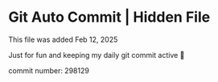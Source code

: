 # Git Auto Commit | Hidden File

This file was added Feb 12, 2025

Just for fun and keeping my daily git commit active 🤪

commit number: 298129
